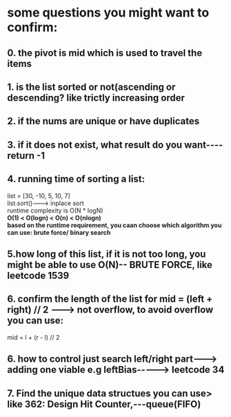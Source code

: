 # some questions you might want to confirm:
## 0. the pivot is mid which is used to travel the items
## 1. is the list sorted or not(ascending or descending? like trictly increasing order
## 2. if the nums are unique or have duplicates
## 3. if it does not exist, what result do you want----return -1
## 4. running time of sorting a list:
list = [30, -10, 5, 10, 7] <br/>
list.sort()---> inplace sort <br/>
runtime complexity is O(N * logN) </br>
**O(1) < O(logn) < O(n) < O(nlogn)**</br>
**based on the runtime requirement, you caan choose which algorithm you can use: 
brute force/ binary search**
## 5.how long of this list, if it is not too long, you might be able to use O(N)-- BRUTE FORCE, like leetcode 1539
## 6. confirm the length of the list for mid = (left + right) // 2 ---> not overflow, to avoid overflow you can use: 
mid = l + (r - l) // 2
## 6. how to control just search left/right part---> adding one viable e.g leftBias-----> leetcode 34

## 7. Find the unique data structues you can use> like 362: Design Hit Counter,---queue(FIFO)



